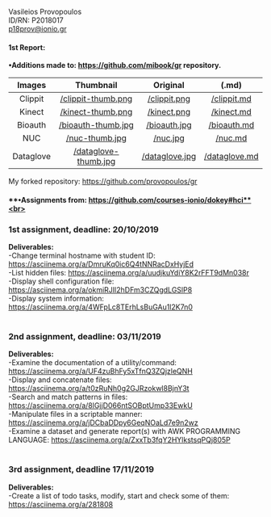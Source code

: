 Vasileios Provopoulos<br>
ID/RN: P2018017<br>
p18prov@ionio.gr<br>
#### 1st Report:<br>

**•Additions made to: https://github.com/mibook/gr repository.**<br>

|   Images   	|                                              Thumbnail                                             	|                                         Original                                        	|                                          (.md)                                         	|
|:----------:	|:--------------------------------------------------------------------------------------------------:	|:---------------------------------------------------------------------------------------:	|:--------------------------------------------------------------------------------------:	|
|   Clippit  	|    [/clippit-thumb.png](https://github.com/provopoulos/gr/blob/gh-pages/images/clippit-thumb.PNG)  	|    [/clippit.png](https://github.com/provopoulos/gr/blob/gh-pages/images/clippit.PNG)   	|   [/clippit.md](https://github.com/provopoulos/gr/blob/gh-pages/_gallery/clippit.md)   	|
|   Kinect   	|    [/kinect-thumb.png](https://github.com/provopoulos/gr/blob/gh-pages/images/kinect-thumb.png)    	|     [/kinect.png](https://github.com/provopoulos/gr/blob/gh-pages/images/kinect.png)    	|    [/kinect.md](https://github.com/provopoulos/gr/blob/gh-pages/_gallery/kinect.md)    	|
|   Bioauth  	|   [/bioauth-thumb.jpg](https://github.com/provopoulos/gr/blob/gh-pages/images/bioauth-thumb.jpg)   	|    [/bioauth.jpg](https://github.com/provopoulos/gr/blob/gh-pages/images/bioauth.jpg)   	|   [/bioauth.md](https://github.com/provopoulos/gr/blob/gh-pages/_gallery/bioauth.md)   	|
|     NUC    	|       [/nuc-thumb.jpg](https://github.com/provopoulos/gr/blob/gh-pages/images/nuc-thumb.jpg)       	|        [/nuc.jpg](https://github.com/provopoulos/gr/blob/gh-pages/images/nuc.jpg)       	|        [/nuc.md](https://github.com/provopoulos/gr/blob/gh-pages/_gallery/nuc.md)      	|
|  Dataglove 	| [/dataglove-thumb.jpg](https://github.com/provopoulos/gr/blob/gh-pages/images/dataglove-thumb.jpg) 	|  [/dataglove.jpg](https://github.com/provopoulos/gr/blob/gh-pages/images/dataglove.jpg) 	| [/dataglove.md](https://github.com/provopoulos/gr/blob/gh-pages/_gallery/dataglove.md) 	|<br>

My forked repository: https://github.com/provopoulos/gr<br>

#### **•Assignments from: https://github.com/courses-ionio/dokey#hci**<br>
### 1st assignment, deadline: 20/10/2019<br>
**Deliverables:**<br>
-Change terminal hostname with student ID: https://asciinema.org/a/DmruKq0ic6Q4tNNRacDxHyjEd<br>
-List hidden files: https://asciinema.org/a/uudjkuYdiY8K2rFFT9dMn038r<br>
-Display shell configuration file: https://asciinema.org/a/okmiRJIl2hDFm3CZQgdLGSlP8<br>
-Display system information: https://asciinema.org/a/4WFpLc8TErhLsBuGAu1l2K7n0<br>
<br>
### 2nd assignment, deadline: 03/11/2019<br>
**Deliverables:**<br>
-Examine the documentation of a utility/command: https://asciinema.org/a/UF4zuBhFy5xTfnQ3ZQjzleQNH<br>
-Display and concatenate files: https://asciinema.org/a/t0zRuNh0g2GJRzokwl8BjnY3t<br>
-Search and match patterns in files: https://asciinema.org/a/8lGjjD066ntSOBptUmp33EwkU<br>
-Manipulate files in a scriptable manner: https://asciinema.org/a/jDCbaDDpy6GeqNOaLd7e9n2wz<br>
-Examine a dataset and generate report(s) with AWK PROGRAMMING LANGUAGE: https://asciinema.org/a/ZxxTb3fqY2HYlkstsqPQj805P<br>
<br>
### 3rd assignment, deadline 17/11/2019<br>
**Deliverables:**<br>
-Create a list of todo tasks, modify, start and check some of them: https://asciinema.org/a/281808
<br>
